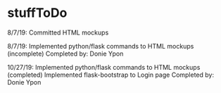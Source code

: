 # stuffToDo

8/7/19: Committed HTML mockups

8/7/19: Implemented python/flask commands to HTML mockups (incomplete)
        Completed by: Donie Ypon

10/27/19: Implemented python/flask commands to HTML mockups (completed)
          Implemented flask-bootstrap to Login page
          Completed by: Donie Ypon
